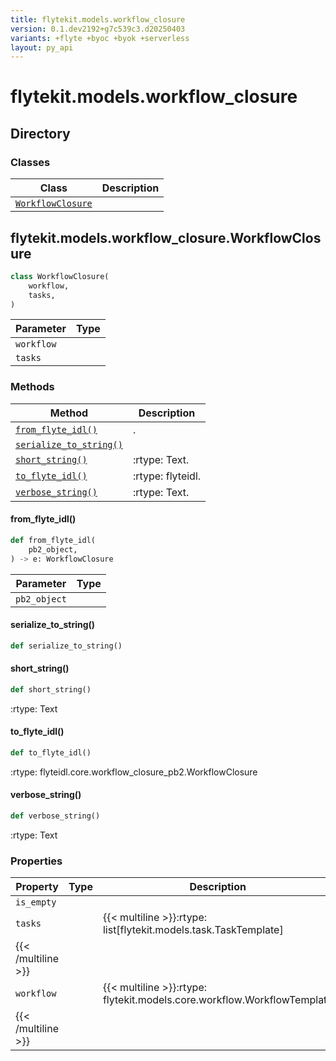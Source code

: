 ```yaml
---
title: flytekit.models.workflow_closure
version: 0.1.dev2192+g7c539c3.d20250403
variants: +flyte +byoc +byok +serverless
layout: py_api
---
```


# flytekit.models.workflow_closure

## Directory

### Classes

| Class | Description |
|-|-|
| [`WorkflowClosure`](.././flytekit.models.workflow_closure#flytekitmodelsworkflow_closureworkflowclosure) |  |

## flytekit.models.workflow_closure.WorkflowClosure

```python
class WorkflowClosure(
    workflow,
    tasks,
)
```
| Parameter | Type |
|-|-|
| `workflow` |  |
| `tasks` |  |

### Methods

| Method | Description |
|-|-|
| [`from_flyte_idl()`](#from_flyte_idl) | . |
| [`serialize_to_string()`](#serialize_to_string) |  |
| [`short_string()`](#short_string) | :rtype: Text. |
| [`to_flyte_idl()`](#to_flyte_idl) | :rtype: flyteidl. |
| [`verbose_string()`](#verbose_string) | :rtype: Text. |


#### from_flyte_idl()

```python
def from_flyte_idl(
    pb2_object,
) -> e: WorkflowClosure
```
| Parameter | Type |
|-|-|
| `pb2_object` |  |

#### serialize_to_string()

```python
def serialize_to_string()
```
#### short_string()

```python
def short_string()
```
:rtype: Text


#### to_flyte_idl()

```python
def to_flyte_idl()
```
:rtype: flyteidl.core.workflow_closure_pb2.WorkflowClosure


#### verbose_string()

```python
def verbose_string()
```
:rtype: Text


### Properties

| Property | Type | Description |
|-|-|-|
| `is_empty` |  |  |
| `tasks` |  | {{< multiline >}}:rtype: list[flytekit.models.task.TaskTemplate]
{{< /multiline >}} |
| `workflow` |  | {{< multiline >}}:rtype: flytekit.models.core.workflow.WorkflowTemplate
{{< /multiline >}} |

